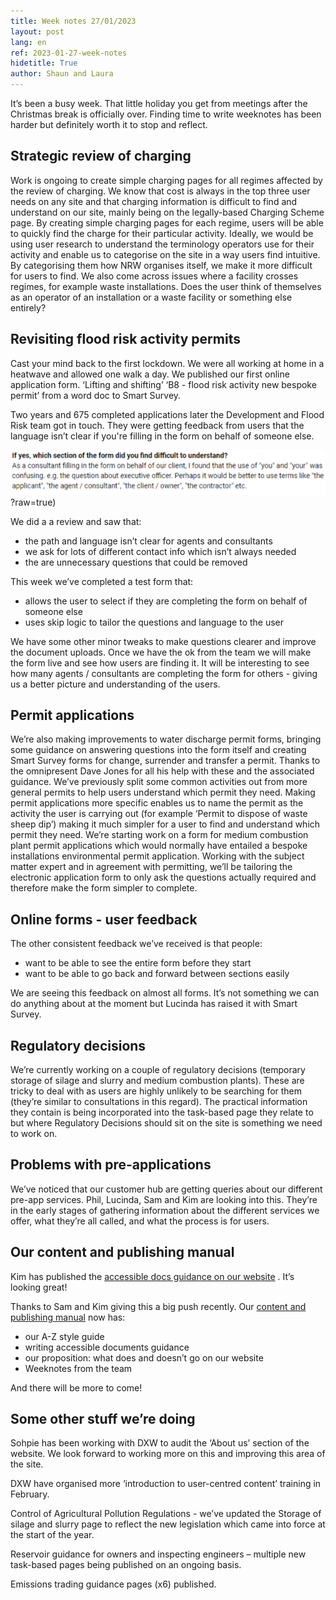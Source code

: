 ```yaml
---
title: Week notes 27/01/2023
layout: post
lang: en
ref: 2023-01-27-week-notes
hidetitle: True
author: Shaun and Laura
---
```

It’s been a busy week. That little holiday you get from meetings after the Christmas break is officially over. Finding time to write weeknotes has been harder but definitely worth it to stop and reflect. 

## Strategic review of charging

Work is ongoing to create simple charging pages for all regimes affected by the review of charging. We know that cost is always in the top three user needs on any site and that charging information is difficult to find and understand on our site, mainly being on the legally-based Charging Scheme page.
By creating simple charging pages for each regime, users will be able to quickly find the charge for their particular activity. Ideally, we would be using user research to understand the terminology operators use for their activity and enable us to categorise on the site in a way users find intuitive. By categorising them how NRW organises itself, we make it more difficult for users to find. We also come across issues where a facility crosses regimes, for example waste installations. Does the user think of themselves as an operator of an installation or a waste facility or something else entirely?

## Revisiting flood risk activity permits

Cast your mind back to the first lockdown. We were all working at home in a heatwave and allowed one walk a day. We published our first online application form. ‘Lifting and shifting’ ‘B8 - flood risk activity new bespoke permit’ from a word doc to Smart Survey.

Two years and 675 completed applications later the Development and Flood Risk team got in touch. They were getting feedback from users that the language isn’t clear if you're filling in the form on behalf of someone else. 

![alt text](https://github.com/nrw-digital/week-notes/blob/3a2f13ddae5f71c51649d8daf1e3dc76efea3633/images/permit%20feedback.PNG)?raw=true) 

We did a a review and saw that:
* the path and language isn’t clear for agents and consultants
* we ask for lots of different contact info which isn’t always needed
* the are unnecessary questions that could be removed

This week we’ve completed a test form that:
* allows the user to select if they are completing the form on behalf of someone else
* uses skip logic to tailor the questions and language to the user

We have some other minor tweaks to make questions clearer and improve the document uploads. Once we have the ok from the team we will make the form live and see how users are finding it. It will be interesting to see how many agents / consultants are completing the form for others - giving us a better picture and understanding of the users.

## Permit applications

We’re also making improvements to water discharge permit forms, bringing some guidance on answering questions into the form itself and creating Smart Survey forms for change, surrender and transfer a permit. Thanks to the omnipresent Dave Jones for all his help with these and the associated guidance.
We’ve previously split some common activities out from more general permits to help users understand which permit they need. Making permit applications more specific enables us to name the permit as the activity the user is carrying out (for example ‘Permit to dispose of waste sheep dip’) making it much simpler for a user to find and understand which permit they need.
We’re starting work on a form for medium combustion plant permit applications which would normally have entailed a bespoke installations environmental permit application. Working with the subject matter expert and in agreement with permitting, we’ll be tailoring the electronic application form to only ask the questions actually required and therefore make the form simpler to complete.

## Online forms - user feedback

The other consistent feedback we’ve received is that people:
* want to be able to see the entire form before they start
* want to be able to go back and forward between sections easily

We are seeing this feedback on almost all forms. It’s not something we can do anything about at the moment but Lucinda has raised it with Smart Survey.

## Regulatory decisions

We’re currently working on a couple of regulatory decisions (temporary storage of silage and slurry and medium combustion plants). These are tricky to deal with as users are highly unlikely to be searching for them (they’re similar to consultations in this regard). The practical information they contain is being incorporated into the task-based page they relate to but where Regulatory Decisions should sit on the site is something we need to work on.

## Problems with pre-applications

We’ve noticed that our customer hub are getting queries about our different pre-app services. Phil, Lucinda, Sam and Kim are looking into this. They’re in the early stages of gathering information about the different services we offer, what they’re all called, and what the process is for users.

## Our content and publishing manual 

Kim has published the [accessible docs guidance on our website](https://naturalresources.wales/footer-links/content-and-publishing-manual/writing-accessible-documents/?lang=en) . It’s looking great!

Thanks to Sam and Kim giving this a big push recently. Our [content and publishing manual](https://naturalresources.wales/footer-links/content-and-publishing-manual/?lang=en) now has:
* our A-Z style guide
* writing accessible documents guidance
* our proposition: what does and doesn’t go on our website
* Weeknotes from the team

And there will be more to come!

## Some other stuff we’re doing

Sohpie has been working with DXW to audit the ‘About us’ section of the website. We look forward to working more on this and improving this area of the site. 

DXW have organised more ‘introduction to user-centred content’ training in February.

Control of Agricultural Pollution Regulations - we’ve updated the Storage of silage and slurry page to reflect the new legislation which came into force at the start of the year.

Reservoir guidance for owners and inspecting engineers – multiple new task-based pages being published on an ongoing basis.

Emissions trading guidance pages (x6) published.
